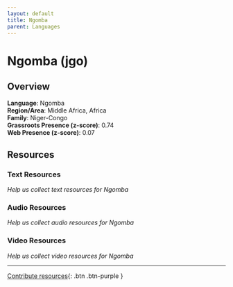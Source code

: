 ```yaml
---
layout: default
title: Ngomba
parent: Languages
---
```


# Ngomba (jgo)

## Overview

**Language**: Ngomba  
**Region/Area**: Middle Africa, Africa  
**Family**: Niger-Congo  
**Grassroots Presence (z-score)**: 0.74  
**Web Presence (z-score)**: 0.07  

## Resources

### Text Resources
*Help us collect text resources for Ngomba*

### Audio Resources
*Help us collect audio resources for Ngomba*

### Video Resources
*Help us collect video resources for Ngomba*

---

[Contribute resources](https://forms.office.com/e/1SfLJx3u1r){: .btn .btn-purple }
